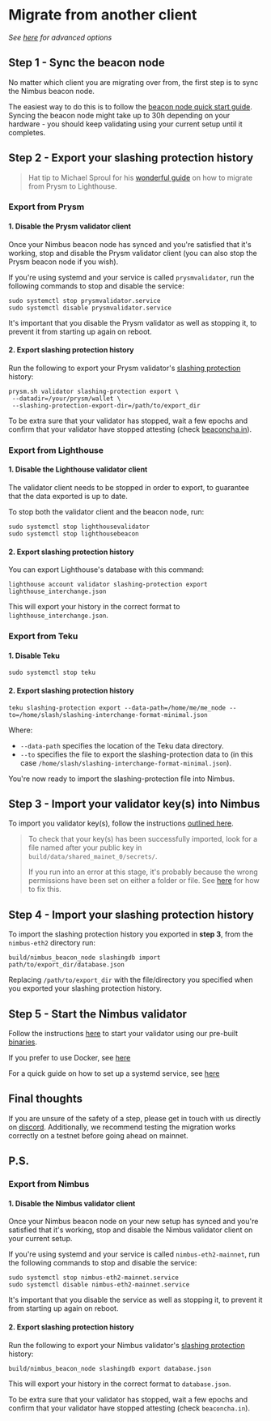 # Migrate from another client


*See [here](./migration-options.md) for advanced options*

## Step 1 - Sync the beacon node
No matter which client you are migrating over from, the first step is to sync the Nimbus beacon node.

The easiest way to do this is to follow the [beacon node quick start guide](./quick-start.md).  Syncing the beacon node might take up to 30h depending on your hardware - you should keep validating using your current setup until it completes.


## Step 2 - Export your slashing protection history
> Hat tip to Michael Sproul for his [wonderful guide](https://lighthouse.sigmaprime.io/switch-to-lighthouse.html) on how to migrate from Prysm to Lighthouse.


### Export from Prysm

#### 1. Disable the Prysm validator client

Once your Nimbus beacon node has synced and you're satisfied that it's working, stop and disable the Prysm validator client (you can also stop the Prysm beacon node if you wish).


If you're using systemd and your service is called `prysmvalidator`, run the following commands to stop and disable the service:

```
sudo systemctl stop prysmvalidator.service
sudo systemctl disable prysmvalidator.service
```

It's important that you disable the Prysm validator as well as stopping it, to prevent it from starting up again on reboot.

#### 2. Export slashing protection history

Run the following to export your Prysm validator's [slashing protection](https://eips.ethereum.org/EIPS/eip-3076) history:

```
prysm.sh validator slashing-protection export \ 
 --datadir=/your/prysm/wallet \ 
 --slashing-protection-export-dir=/path/to/export_dir
```

To be extra sure that your validator has stopped, wait a few epochs and confirm that your validator have stopped attesting (check [beaconcha.in](https://beaconcha.in/)).

### Export from Lighthouse

#### 1. Disable the Lighthouse validator client

The validator client needs to be stopped in order to export, to guarantee that the data exported is up to date.

To stop both the validator client and the beacon node, run:

```
sudo systemctl stop lighthousevalidator
sudo systemctl stop lighthousebeacon
```

#### 2. Export slashing protection history

You can export Lighthouse's database with this command:
```
lighthouse account validator slashing-protection export lighthouse_interchange.json
```

This will export your history in the correct format to `lighthouse_interchange.json`.


### Export from Teku

#### 1. Disable Teku 


```
sudo systemctl stop teku
```

#### 2. Export slashing protection history
```
teku slashing-protection export --data-path=/home/me/me_node --to=/home/slash/slashing-interchange-format-minimal.json
```

Where:

- `--data-path` specifies the location of the Teku data directory.
- `--to` specifies the file to export the slashing-protection data to (in this case `/home/slash/slashing-interchange-format-minimal.json`).

You're now ready to import the slashing-protection file into Nimbus.



## Step 3 - Import your validator key(s) into Nimbus
To import you validator key(s), follow the instructions [outlined here](./keys.md).

> To check that your key(s) has been successfully imported, look for a file named after your public key in `build/data/shared_mainet_0/secrets/`.
>
> If you run into an error at this stage, it's probably because the wrong permissions have been set on either a folder or file. See [here](faq.md#folder-permissions) for how to fix this.


## Step 4 - Import your slashing protection history

To import the slashing protection history you exported in **step 3**, from the `nimbus-eth2` directory run:

```
build/nimbus_beacon_node slashingdb import path/to/export_dir/database.json
```

Replacing `/path/to/export_dir` with the file/directory you specified when you exported your slashing protection history.

## Step 5 - Start the Nimbus validator

Follow the instructions [here](./connect-eth2.html) to start your validator using our pre-built [binaries](./binaries.md).

If you prefer to use Docker, see [here](./docker.md)

For a quick guide on how to set up a systemd service, see [here](./beacon-node-systemd.md)


## Final thoughts

If you are unsure of the safety of a step, please get in touch with us directly on [discord](https://discord.gg/nnNEBvHu3m). Additionally, we recommend testing the migration works correctly on a testnet before going ahead on mainnet.

## P.S.

### Export from Nimbus

#### 1. Disable the Nimbus validator client

Once your Nimbus beacon node on your new setup has synced and you're satisfied that it's working, stop and disable the Nimbus validator client on your current setup. 

If you're using systemd and your service is called `nimbus-eth2-mainnet`, run the following commands to stop and disable the service:

```
sudo systemctl stop nimbus-eth2-mainnet.service
sudo systemctl disable nimbus-eth2-mainnet.service
```

It's important that you disable the service as well as stopping it, to prevent it from starting up again on reboot.

#### 2. Export slashing protection history

Run the following to export your Nimbus validator's [slashing protection](https://eips.ethereum.org/EIPS/eip-3076) history:

```
build/nimbus_beacon_node slashingdb export database.json
```

This will export your history in the correct format to `database.json`.

To be extra sure that your validator has stopped, wait a few epochs and confirm that your validator have stopped attesting (check `beaconcha.in`).





